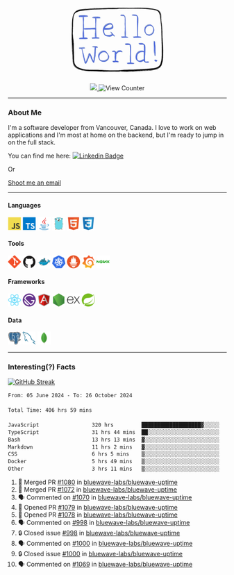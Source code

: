 <div align="center">
    <img src="./img/hello_world.webp" height="200px" width="">
    <div>
        <a href="https://www.linkedin.com/in/ajhollid">
            <img src="https://img.shields.io/badge/LinkedIn-blue"/>
        </a>
        <img src="https://komarev.com/ghpvc/?username=ajhollid&color=yellow" alt="View Counter">
    </div>
</div>

---

### About Me

I'm a software developer from Vancouver, Canada. I love to work on web applications and I'm most at home on the backend, but I'm ready to jump in on the full stack.

You can find me here: [![Linkedin Badge](https://img.shields.io/badge/-ajhollid-blue?style=flat&logo=Linkedin&logoColor=white)](https://www.linkedin.com/in/ajhollid)

Or

[Shoot me an email](mailto:ajhollid@gmail.com)

---

#### Languages

<div>
    <img src="./img/devicons/javascript-original.svg" width=30 height=30 alt="JavaScript">
    <img src="/img/devicons/typescript-original.svg" width=30 height=30 alt="TypeScript">
    <img src="./img/devicons/java-original.svg" width=30 height=30 alt="Java">
    <img src="./img/devicons/go-original.svg" width=30 height=30 alt="Golang">
    <img src="./img/devicons/html5-original.svg" width=30 height=30 alt="HTML 5">
    <img src="./img/devicons/css3-original.svg" width=30 height=30 alt="CSS 3">
</div>

#### Tools

<div>
    <img src="./img/devicons/git-original.svg" width=30 height=30 alt="Git">
    <img src="./img/devicons/github-original.svg" width=30 height=30 alt="Github">
    <img src="./img/devicons/docker-original.svg" width=30 
    height=30 alt="Docker">
    <img src="./img/devicons/kubernetes-original.svg" width=30 height=30 alt="K8">
    <img src="./img/devicons/prometheus-original.svg" width=30 height=30 alt="Prometheus">
    <img src="./img/devicons/grafana-original.svg" width=30 height=30 alt="Grafana">
    <img src="./img/devicons/nginx-original.svg" width=30 height=30 alt="Nginx">
</div>

#### Frameworks

<div>
    <img src="./img/devicons/react-original.svg" width=30 height=30 alt="React">
    <img src="./img/devicons/gatsby-original.svg" width=30 height=30 alt="Gatsby">
    <img src="./img/devicons/angularjs-original.svg" width=30 height=30 alt="AngularJS">
    <img src="./img/devicons/nodejs-original.svg" width=30 height=30 alt="NodeJS">
    <img src="./img/devicons/express-original.svg" width=30 height=30 alt="Express">
    <img src="./img/devicons/spring-original.svg" width=30 height=30 alt="Spring">
</div>

#### Data

<div>
    <img src="./img/devicons/postgresql-original.svg" width=30 height=30 alt="Postgresql">
    <img src="./img/devicons/mysql-original.svg" width=30 height=30 alt="Mysql">
    <img src="./img/devicons/mongodb-original.svg" width=30 height=30 alt="MongoDB">
</div>

---

### Interesting(?) Facts

[![GitHub Streak](http://github-readme-streak-stats.herokuapp.com?user=ajhollid)](https://git.io/streak-stats)

 <!--START_SECTION:waka-->

```txt
From: 05 June 2024 - To: 26 October 2024

Total Time: 406 hrs 59 mins

JavaScript                 320 hrs         ███████████████████▓░░░░░   78.01 %
TypeScript                 31 hrs 44 mins  ██░░░░░░░░░░░░░░░░░░░░░░░   07.74 %
Bash                       13 hrs 13 mins  ▓░░░░░░░░░░░░░░░░░░░░░░░░   03.22 %
Markdown                   11 hrs 2 mins   ▓░░░░░░░░░░░░░░░░░░░░░░░░   02.69 %
CSS                        6 hrs 5 mins    ▒░░░░░░░░░░░░░░░░░░░░░░░░   01.49 %
Docker                     5 hrs 49 mins   ▒░░░░░░░░░░░░░░░░░░░░░░░░   01.42 %
Other                      3 hrs 11 mins   ▒░░░░░░░░░░░░░░░░░░░░░░░░   00.78 %
```

<!--END_SECTION:waka-->


<!--START_SECTION:activity-->
1. 🎉 Merged PR [#1080](https://github.com/bluewave-labs/bluewave-uptime/pull/1080) in [bluewave-labs/bluewave-uptime](https://github.com/bluewave-labs/bluewave-uptime)
2. 🎉 Merged PR [#1072](https://github.com/bluewave-labs/bluewave-uptime/pull/1072) in [bluewave-labs/bluewave-uptime](https://github.com/bluewave-labs/bluewave-uptime)
3. 🗣 Commented on [#1070](https://github.com/bluewave-labs/bluewave-uptime/pull/1070#issuecomment-2440780816) in [bluewave-labs/bluewave-uptime](https://github.com/bluewave-labs/bluewave-uptime)
4. 💪 Opened PR [#1079](https://github.com/bluewave-labs/bluewave-uptime/pull/1079) in [bluewave-labs/bluewave-uptime](https://github.com/bluewave-labs/bluewave-uptime)
5. 💪 Opened PR [#1078](https://github.com/bluewave-labs/bluewave-uptime/pull/1078) in [bluewave-labs/bluewave-uptime](https://github.com/bluewave-labs/bluewave-uptime)
6. 🗣 Commented on [#998](https://github.com/bluewave-labs/bluewave-uptime/issues/998#issuecomment-2440335658) in [bluewave-labs/bluewave-uptime](https://github.com/bluewave-labs/bluewave-uptime)
7. 🔒 Closed issue [#998](https://github.com/bluewave-labs/bluewave-uptime/issues/998) in [bluewave-labs/bluewave-uptime](https://github.com/bluewave-labs/bluewave-uptime)
8. 🗣 Commented on [#1000](https://github.com/bluewave-labs/bluewave-uptime/issues/1000#issuecomment-2440334621) in [bluewave-labs/bluewave-uptime](https://github.com/bluewave-labs/bluewave-uptime)
9. 🔒 Closed issue [#1000](https://github.com/bluewave-labs/bluewave-uptime/issues/1000) in [bluewave-labs/bluewave-uptime](https://github.com/bluewave-labs/bluewave-uptime)
10. 🗣 Commented on [#1069](https://github.com/bluewave-labs/bluewave-uptime/issues/1069#issuecomment-2440215088) in [bluewave-labs/bluewave-uptime](https://github.com/bluewave-labs/bluewave-uptime)
<!--END_SECTION:activity-->
